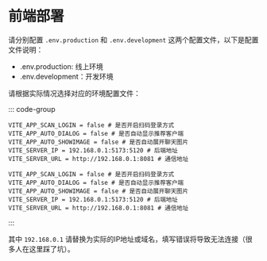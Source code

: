 # 前端部署

请分别配置 `.env.production` 和 `.env.development` 这两个配置文件，以下是配置文件说明：

- .env.production: 线上环境
- .env.development：开发环境

请根据实际情况选择对应的环境配置文件：

::: code-group
``` text [.env.production]
VITE_APP_SCAN_LOGIN = false # 是否开启扫码登录方式
VITE_APP_AUTO_DIALOG = false # 是否自动显示推荐客户端
VITE_APP_AUTO_SHOWIMAGE = false # 是否自动展开聊天图片
VITE_SERVER_IP = 192.168.0.1:5173:5120 # 后端地址
VITE_SERVER_URL = http://192.168.0.1:8081 # 通信地址
```

``` text [.env.development]
VITE_APP_SCAN_LOGIN = false # 是否开启扫码登录方式
VITE_APP_AUTO_DIALOG = false # 是否自动显示推荐客户端
VITE_APP_AUTO_SHOWIMAGE = false # 是否自动展开聊天图片
VITE_SERVER_IP = 192.168.0.1:5173:5120 # 后端地址
VITE_SERVER_URL = http://192.168.0.1:8081 # 通信地址
```
:::

其中 `192.168.0.1` 请替换为实际的IP地址或域名，填写错误将导致无法连接（很多人在这里踩了坑）。